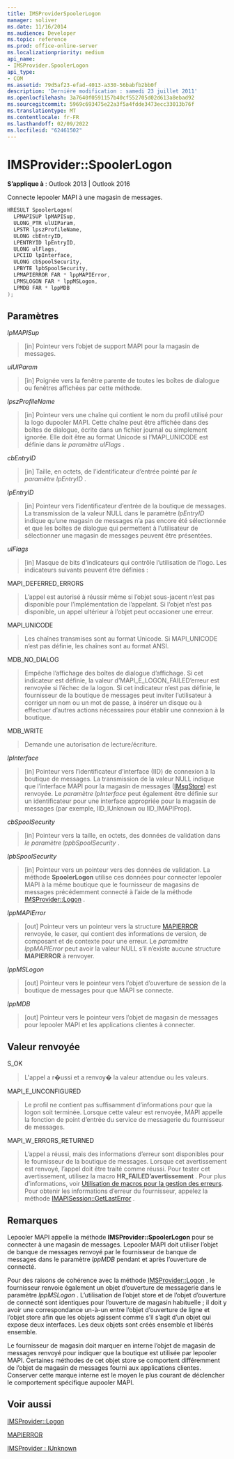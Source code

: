 ```yaml
---
title: IMSProviderSpoolerLogon
manager: soliver
ms.date: 11/16/2014
ms.audience: Developer
ms.topic: reference
ms.prod: office-online-server
ms.localizationpriority: medium
api_name:
- IMSProvider.SpoolerLogon
api_type:
- COM
ms.assetid: 79d5af23-efad-4013-a330-56babfb2bb0f
description: 'Derniére modification : samedi 23 juillet 2011'
ms.openlocfilehash: 3a7640f0591157b40cf552705d02d613a8ebad92
ms.sourcegitcommit: 5969c693475e22a3f5a4fdde3473ecc33013b76f
ms.translationtype: MT
ms.contentlocale: fr-FR
ms.lasthandoff: 02/09/2022
ms.locfileid: "62461502"
---
```

# <a name="imsproviderspoolerlogon"></a>IMSProvider::SpoolerLogon

  
  
**S’applique à** : Outlook 2013 | Outlook 2016 
  
Connecte lepooler MAPI à une magasin de messages.
  
```cpp
HRESULT SpoolerLogon(
  LPMAPISUP lpMAPISup,
  ULONG_PTR ulUIParam,
  LPSTR lpszProfileName,
  ULONG cbEntryID,
  LPENTRYID lpEntryID,
  ULONG ulFlags,
  LPCIID lpInterface,
  ULONG cbSpoolSecurity,
  LPBYTE lpbSpoolSecurity,
  LPMAPIERROR FAR * lppMAPIError,
  LPMSLOGON FAR * lppMSLogon,
  LPMDB FAR * lppMDB     
);
```

## <a name="parameters"></a>Paramètres

 _lpMAPISup_
  
> [in] Pointeur vers l’objet de support MAPI pour la magasin de messages.
    
 _ulUIParam_
  
> [in] Poignée vers la fenêtre parente de toutes les boîtes de dialogue ou fenêtres affichées par cette méthode. 
    
 _lpszProfileName_
  
> [in] Pointeur vers une chaîne qui contient le nom du profil utilisé pour la logo dupooler MAPI. Cette chaîne peut être affichée dans des boîtes de dialogue, écrite dans un fichier journal ou simplement ignorée. Elle doit être au format Unicode si l’MAPI_UNICODE est définie dans _le paramètre ulFlags_ . 
    
 _cbEntryID_
  
> [in] Taille, en octets, de l’identificateur d’entrée pointé par  _le paramètre lpEntryID_ . 
    
 _lpEntryID_
  
> [in] Pointeur vers l’identificateur d’entrée de la boutique de messages. La transmission de la valeur NULL dans le paramètre _lpEntryID_ indique qu’une magasin de messages n’a pas encore été sélectionnée et que les boîtes de dialogue qui permettent à l’utilisateur de sélectionner une magasin de messages peuvent être présentées. 
    
 _ulFlags_
  
> [in] Masque de bits d’indicateurs qui contrôle l’utilisation de l’logo. Les indicateurs suivants peuvent être définies :
    
MAPI_DEFERRED_ERRORS 
  
> L’appel est autorisé à réussir même si l’objet sous-jacent n’est pas disponible pour l’implémentation de l’appelant. Si l’objet n’est pas disponible, un appel ultérieur à l’objet peut occasioner une erreur.
    
MAPI_UNICODE 
  
> Les chaînes transmises sont au format Unicode. Si MAPI_UNICODE n’est pas définie, les chaînes sont au format ANSI.
    
MDB_NO_DIALOG 
  
> Empêche l’affichage des boîtes de dialogue d’affichage. Si cet indicateur est définie, la valeur d’MAPI_E_LOGON_FAILED’erreur est renvoyée si l’échec de la logon. Si cet indicateur n’est pas définie, le fournisseur de la boutique de messages peut inviter l’utilisateur à corriger un nom ou un mot de passe, à insérer un disque ou à effectuer d’autres actions nécessaires pour établir une connexion à la boutique.
    
MDB_WRITE 
  
> Demande une autorisation de lecture/écriture.
    
 _lpInterface_
  
> [in] Pointeur vers l’identificateur d’interface (IID) de connexion à la boutique de messages. La transmission de la valeur NULL indique que l’interface MAPI pour la magasin de messages ([IMsgStore](imsgstoreimapiprop.md)) est renvoyée. Le  _paramètre lpInterface_ peut également être définie sur un identificateur pour une interface appropriée pour la magasin de messages (par exemple, IID_IUnknown ou IID_IMAPIProp). 
    
 _cbSpoolSecurity_
  
> [in] Pointeur vers la taille, en octets, des données de validation dans _le paramètre lppbSpoolSecurity_ . 
    
 _lpbSpoolSecurity_
  
> [in] Pointeur vers un pointeur vers des données de validation. La méthode **SpoolerLogon** utilise ces données pour connecter lepooler MAPI à la même boutique que le fournisseur de magasins de messages précédemment connecté à l’aide de la méthode [IMSProvider::Logon](imsprovider-logon.md) . 
    
 _lppMAPIError_
  
> [out] Pointeur vers un pointeur vers la structure [MAPIERROR](mapierror.md) renvoyée, le caser, qui contient des informations de version, de composant et de contexte pour une erreur. Le  _paramètre lppMAPIError_ peut avoir la valeur NULL s’il n’existe aucune structure **MAPIERROR** à renvoyer. 
    
 _lppMSLogon_
  
> [out] Pointeur vers le pointeur vers l’objet d’ouverture de session de la boutique de messages pour que MAPI se connecte.
    
 _lppMDB_
  
> [out] Pointeur vers le pointeur vers l’objet de magasin de messages pour lepooler MAPI et les applications clientes à connecter.
    
## <a name="return-value"></a>Valeur renvoyée

S_OK 
  
> L'appel a r�ussi et a renvoy� la valeur attendue ou les valeurs.
    
MAPI_E_UNCONFIGURED 
  
> Le profil ne contient pas suffisamment d’informations pour que la logon soit terminée. Lorsque cette valeur est renvoyée, MAPI appelle la fonction de point d’entrée du service de messagerie du fournisseur de messages.
    
MAPI_W_ERRORS_RETURNED 
  
> L’appel a réussi, mais des informations d’erreur sont disponibles pour le fournisseur de la boutique de messages. Lorsque cet avertissement est renvoyé, l’appel doit être traité comme réussi. Pour tester cet avertissement, utilisez la macro **HR_FAILED’avertissement** . Pour plus d’informations, voir [Utilisation de macros pour la gestion des erreurs](using-macros-for-error-handling.md). Pour obtenir les informations d’erreur du fournisseur, appelez la méthode [IMAPISession::GetLastError](imapisession-getlasterror.md) . 
    
## <a name="remarks"></a>Remarques

Lepooler MAPI appelle la méthode **IMSProvider::SpoolerLogon** pour se connecter à une magasin de messages. Lepooler MAPI doit utiliser l’objet de banque de messages renvoyé par le fournisseur de banque de messages dans le paramètre _lppMDB_ pendant et après l’ouverture de connecté. 
  
Pour des raisons de cohérence avec la méthode [IMSProvider::Logon](imsprovider-logon.md) , le fournisseur renvoie également un objet d’ouverture de messagerie dans le paramètre _lppMSLogon_ . L’utilisation de l’objet store et de l’objet d’ouverture de connecté sont identiques pour l’ouverture de magasin habituelle ; il doit y avoir une correspondance un-à-un entre l’objet d’ouverture de ligne et l’objet store afin que les objets agissent comme s’il s’agit d’un objet qui expose deux interfaces. Les deux objets sont créés ensemble et libérés ensemble. 
  
Le fournisseur de magasin doit marquer en interne l’objet de magasin de messages renvoyé pour indiquer que la boutique est utilisée par lepooler MAPI. Certaines méthodes de cet objet store se comportent différemment de l’objet de magasin de messages fourni aux applications clientes. Conserver cette marque interne est le moyen le plus courant de déclencher le comportement spécifique aupooler MAPI.
  
## <a name="see-also"></a>Voir aussi



[IMSProvider::Logon](imsprovider-logon.md)
  
[MAPIERROR](mapierror.md)
  
[IMSProvider : IUnknown](imsprovideriunknown.md)

